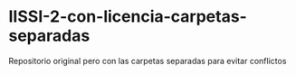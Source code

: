 # IISSI-2-con-licencia-carpetas-separadas
Repositorio original pero con las carpetas separadas para evitar conflictos
